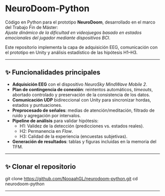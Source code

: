 # NeuroDoom-Python

Código en Python para el prototipo **NeuroDoom**, desarrollado en el marco del Trabajo Fin de Máster:  
*Ajuste dinámico de la dificultad en videojuegos basado en estados emocionales del jugador mediante dispositivos BCI*.

Este repositorio implementa la capa de adquisición EEG, comunicación con el prototipo en Unity y análisis estadístico de las hipótesis H1–H3.  

---

## ✨ Funcionalidades principales

- **Adquisición EEG** con el dispositivo *NeuroSky MindWave Mobile 2*.  
- **Plan de contingencia de conexión**: reintentos automáticos, *timeouts*, abortado controlado y preservación de la consistencia de los datos.  
- **Comunicación UDP** bidireccional con Unity para sincronizar hordas, estados y puntuaciones.  
- **Preprocesado de señales**: medias de atención/meditación, filtrado de ruido y agregación por intervalos.  
- **Pipeline de análisis** para validar hipótesis:
  - H1: Validez de la detección (predicciones vs. estados reales).  
  - H2: Permanencia en *Flow*.  
  - H3: Calidad de la experiencia (encuestas subjetivas).  
- **Generación de resultados**: tablas y figuras incluidas en la memoria del TFM.

---

## ✨ Clonar el repositorio
git clone https://github.com/NooaahGL/neurodoom-python.git
cd neurodoom-python

---
